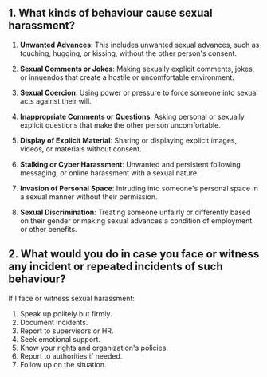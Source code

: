 ## 1. What kinds of behaviour cause sexual harassment?
  1.  **Unwanted Advances**: This includes unwanted sexual advances, such as touching, hugging, or kissing, without the other person's consent.
  2.  **Sexual Comments or Jokes**: Making sexually explicit comments, jokes, or innuendos that create a hostile or uncomfortable environment.
  3.  **Sexual Coercion**: Using power or pressure to force someone into sexual acts against their will.
  
  4. **Inappropriate Comments or Questions**: Asking personal or sexually explicit questions that make the other person uncomfortable.
  
  5.  **Display of Explicit Material**: Sharing or displaying explicit images, videos, or materials without consent.
  
  6. **Stalking or Cyber Harassment**: Unwanted and persistent following, messaging, or online harassment with a sexual nature.
  
  7. **Invasion of Personal Space**: Intruding into someone's personal space in a sexual manner without their permission.
  
  8.  **Sexual Discrimination**: Treating someone unfairly or differently based on their gender or making sexual advances a condition of employment or other benefits.
## 2. What would you do in case you face or witness any incident or repeated incidents of such behaviour?
  If I face or witness sexual harassment:
  
  1. Speak up politely but firmly.
  2. Document incidents.
  3. Report to supervisors or HR.
  4. Seek emotional support.
  5. Know your rights and organization's policies.
  6. Report to authorities if needed.
  7. Follow up on the situation.
